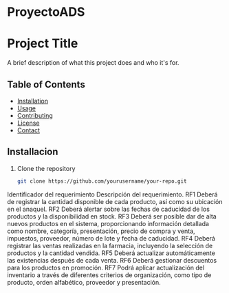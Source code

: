 # ProyectoADS
# Project Title

A brief description of what this project does and who it's for.

## Table of Contents

- [Installation](#installation)
- [Usage](#usage)
- [Contributing](#contributing)
- [License](#license)
- [Contact](#contact)

## Installacion

1. Clone the repository
   ```sh
   git clone https://github.com/yourusername/your-repo.git

Identificador del
requerimiento
Descripción del requerimiento.
RF1
Deberá de registrar la cantidad disponible de cada producto, así
como su ubicación en el anaquel.
RF2
Deberá alertar sobre las fechas de caducidad de los productos y
la disponibilidad en stock.
RF3
Deberá ser posible dar de alta nuevos productos en el sistema,
proporcionando información detallada como nombre, categoría,
presentación, precio de compra y venta, impuestos, proveedor,
número de lote y fecha de caducidad.
RF4
Deberá registrar las ventas realizadas en la farmacia, incluyendo
la selección de productos y la cantidad vendida.
RF5
Deberá actualizar automáticamente las existencias después de
cada venta.
RF6 Deberá gestionar descuentos para los productos en promoción.
RF7
Podrá aplicar actualización del inventario a través de diferentes
criterios de organización, como tipo de producto, orden
alfabético, proveedor y presentación.
